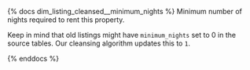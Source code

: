 {% docs dim_listing_cleansed__minimum_nights %}
Minimum number of nights required to rent this property.

Keep in mind that old listings might have `minimum_nights` set
to 0 in the source tables. Our cleansing algorithm updates this to `1`.

{% enddocs %}